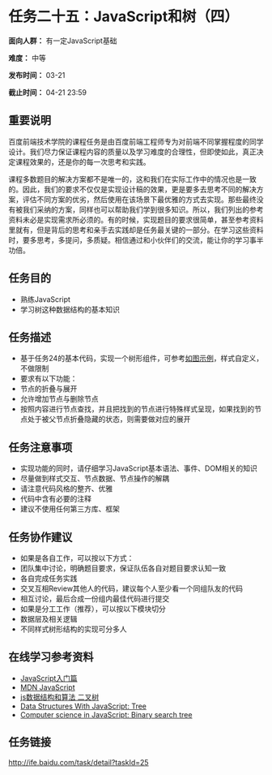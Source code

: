 任务二十五：JavaScript和树（四）
===
**面向人群：** 有一定JavaScript基础

**难度：** 中等

**发布时间：** 03-21

**截止时间：** 04-21 23:59

重要说明
---
百度前端技术学院的课程任务是由百度前端工程师专为对前端不同掌握程度的同学设计。我们尽力保证课程内容的质量以及学习难度的合理性，但即使如此，真正决定课程效果的，还是你的每一次思考和实践。

课程多数题目的解决方案都不是唯一的，这和我们在实际工作中的情况也是一致的。因此，我们的要求不仅仅是实现设计稿的效果，更是要多去思考不同的解决方案，评估不同方案的优劣，然后使用在该场景下最优雅的方式去实现。那些最终没有被我们采纳的方案，同样也可以帮助我们学到很多知识。所以，我们列出的参考资料未必是实现需求所必须的。有的时候，实现题目的要求很简单，甚至参考资料里就有，但是背后的思考和亲手去实践却是任务最关键的一部分。在学习这些资料时，要多思考，多提问，多质疑。相信通过和小伙伴们的交流，能让你的学习事半功倍。

任务目的
---
* 熟练JavaScript
* 学习树这种数据结构的基本知识

任务描述
---
* 基于任务24的基本代码，实现一个树形组件，可参考[如图示例](http://7xrp04.com1.z0.glb.clouddn.com/task_2_25_1.jpg)，样式自定义，不做限制
* 要求有以下功能：
* 节点的折叠与展开
* 允许增加节点与删除节点
* 按照内容进行节点查找，并且把找到的节点进行特殊样式呈现，如果找到的节点处于被父节点折叠隐藏的状态，则需要做对应的展开

任务注意事项
---
* 实现功能的同时，请仔细学习JavaScript基本语法、事件、DOM相关的知识
* 尽量做到样式交互、节点数据、节点操作的解耦
* 请注意代码风格的整齐、优雅
* 代码中含有必要的注释
* 建议不使用任何第三方库、框架

任务协作建议
---
* 如果是各自工作，可以按以下方式：
* 团队集中讨论，明确题目要求，保证队伍各自对题目要求认知一致
* 各自完成任务实践
* 交叉互相Review其他人的代码，建议每个人至少看一个同组队友的代码
* 相互讨论，最后合成一份组内最佳代码进行提交
* 如果是分工工作（推荐），可以按以下模块切分
* 数据层及相关逻辑
* 不同样式树形结构的实现可分多人

在线学习参考资料
---
* [JavaScript入门篇](http://www.imooc.com/view/36)
* [MDN JavaScript](https://developer.mozilla.org/zh-CN/docs/Web/JavaScript)
* [js数据结构和算法 二叉树](https://segmentfault.com/a/1190000000740261)
* [Data Structures With JavaScript: Tree](http://code.tutsplus.com/articles/data-structures-with-javascript-tree--cms-23393)
* [Computer science in JavaScript: Binary search tree](https://www.nczonline.net/blog/2009/06/09/computer-science-in-javascript-binary-search-tree-part-1/)

任务链接
---
http://ife.baidu.com/task/detail?taskId=25
